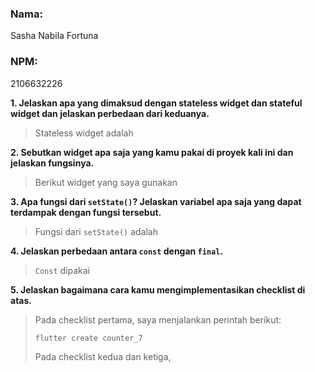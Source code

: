 ### **Nama:**

Sasha Nabila Fortuna

### **NPM:**

2106632226

**1. Jelaskan apa yang dimaksud dengan stateless widget dan stateful widget dan jelaskan perbedaan dari keduanya.**

>Stateless widget adalah 

**2. Sebutkan widget apa saja yang kamu pakai di proyek kali ini dan jelaskan fungsinya.**

>Berikut widget yang saya gunakan

**3. Apa fungsi dari `setState()`? Jelaskan variabel apa saja yang dapat terdampak dengan fungsi tersebut.**

>Fungsi dari `setState()` adalah

**4. Jelaskan perbedaan antara `const` dengan `final`.**

>`Const` dipakai

**5. Jelaskan bagaimana cara kamu mengimplementasikan checklist di atas.**

>Pada checklist pertama, saya menjalankan perintah berikut:
>```
>flutter create counter_7
>```
>Pada checklist kedua dan ketiga,